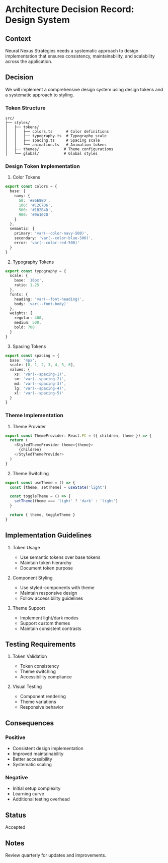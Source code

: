 # Architecture Decision Record: Design System

## Context

Neural Nexus Strategies needs a systematic approach to design implementation that ensures consistency, maintainability, and scalability across the application.

## Decision

We will implement a comprehensive design system using design tokens and a systematic approach to styling.

### Token Structure
```
src/
├── styles/
│   ├── tokens/
│   │   ├── colors.ts      # Color definitions
│   │   ├── typography.ts  # Typography scale
│   │   ├── spacing.ts     # Spacing scale
│   │   └── animation.ts   # Animation tokens
│   ├── themes/           # Theme configurations
│   └── global/           # Global styles
```

### Design Token Implementation

1. Color Tokens
```typescript
export const colors = {
  base: {
    navy: {
      50: '#E6E8ED',
      100: '#C2C7D6',
      500: '#1B2B4D',
      900: '#0A1020'
    }
  },
  semantic: {
    primary: 'var(--color-navy-500)',
    secondary: 'var(--color-blue-500)',
    error: 'var(--color-red-500)'
  }
}
```

2. Typography Tokens
```typescript
export const typography = {
  scale: {
    base: '16px',
    ratio: 1.25
  },
  fonts: {
    heading: 'var(--font-heading)',
    body: 'var(--font-body)'
  },
  weights: {
    regular: 400,
    medium: 500,
    bold: 700
  }
}
```

3. Spacing Tokens
```typescript
export const spacing = {
  base: '4px',
  scale: [0, 1, 2, 3, 4, 5, 6],
  values: {
    xs: 'var(--spacing-1)',
    sm: 'var(--spacing-2)',
    md: 'var(--spacing-3)',
    lg: 'var(--spacing-4)',
    xl: 'var(--spacing-5)'
  }
}
```

### Theme Implementation

1. Theme Provider
```typescript
export const ThemeProvider: React.FC = ({ children, theme }) => {
  return (
    <StyledThemeProvider theme={theme}>
      {children}
    </StyledThemeProvider>
  )
}
```

2. Theme Switching
```typescript
export const useTheme = () => {
  const [theme, setTheme] = useState('light')

  const toggleTheme = () => {
    setTheme(theme === 'light' ? 'dark' : 'light')
  }

  return { theme, toggleTheme }
}
```

## Implementation Guidelines

1. Token Usage
   - Use semantic tokens over base tokens
   - Maintain token hierarchy
   - Document token purpose

2. Component Styling
   - Use styled-components with theme
   - Maintain responsive design
   - Follow accessibility guidelines

3. Theme Support
   - Implement light/dark modes
   - Support custom themes
   - Maintain consistent contrasts

## Testing Requirements

1. Token Validation
   - Token consistency
   - Theme switching
   - Accessibility compliance

2. Visual Testing
   - Component rendering
   - Theme variations
   - Responsive behavior

## Consequences

### Positive
- Consistent design implementation
- Improved maintainability
- Better accessibility
- Systematic scaling

### Negative
- Initial setup complexity
- Learning curve
- Additional testing overhead

## Status

Accepted

## Notes

Review quarterly for updates and improvements.